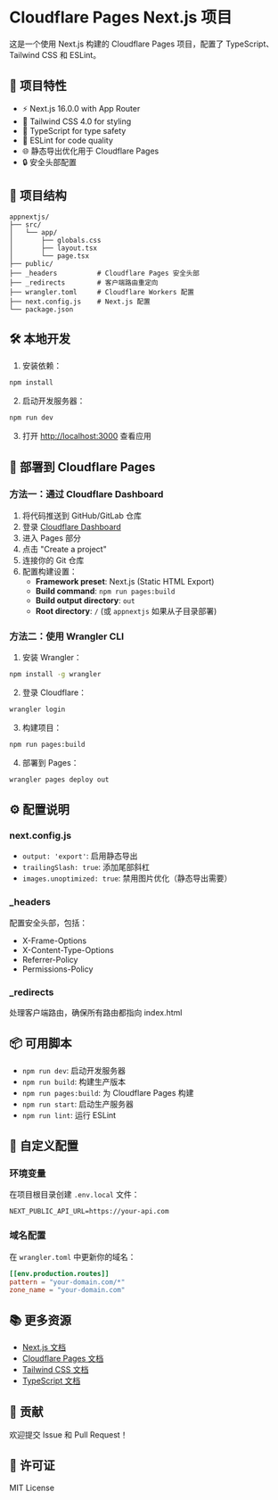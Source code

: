 # Cloudflare Pages Next.js 项目

这是一个使用 Next.js 构建的 Cloudflare Pages 项目，配置了 TypeScript、Tailwind CSS 和 ESLint。

## 🚀 项目特性

- ⚡ Next.js 16.0.0 with App Router
- 🎨 Tailwind CSS 4.0 for styling
- 📝 TypeScript for type safety
- 🔧 ESLint for code quality
- 🌐 静态导出优化用于 Cloudflare Pages
- 🔒 安全头部配置

## 📁 项目结构

```
appnextjs/
├── src/
│   └── app/
│       ├── globals.css
│       ├── layout.tsx
│       └── page.tsx
├── public/
├── _headers          # Cloudflare Pages 安全头部
├── _redirects        # 客户端路由重定向
├── wrangler.toml     # Cloudflare Workers 配置
├── next.config.js    # Next.js 配置
└── package.json
```

## 🛠️ 本地开发

1. 安装依赖：
```bash
npm install
```

2. 启动开发服务器：
```bash
npm run dev
```

3. 打开 [http://localhost:3000](http://localhost:3000) 查看应用

## 🚀 部署到 Cloudflare Pages

### 方法一：通过 Cloudflare Dashboard

1. 将代码推送到 GitHub/GitLab 仓库
2. 登录 [Cloudflare Dashboard](https://dash.cloudflare.com/)
3. 进入 Pages 部分
4. 点击 "Create a project"
5. 连接你的 Git 仓库
6. 配置构建设置：
   - **Framework preset**: Next.js (Static HTML Export)
   - **Build command**: `npm run pages:build`
   - **Build output directory**: `out`
   - **Root directory**: `/` (或 `appnextjs` 如果从子目录部署)

### 方法二：使用 Wrangler CLI

1. 安装 Wrangler：
```bash
npm install -g wrangler
```

2. 登录 Cloudflare：
```bash
wrangler login
```

3. 构建项目：
```bash
npm run pages:build
```

4. 部署到 Pages：
```bash
wrangler pages deploy out
```

## ⚙️ 配置说明

### next.config.js
- `output: 'export'`: 启用静态导出
- `trailingSlash: true`: 添加尾部斜杠
- `images.unoptimized: true`: 禁用图片优化（静态导出需要）

### _headers
配置安全头部，包括：
- X-Frame-Options
- X-Content-Type-Options
- Referrer-Policy
- Permissions-Policy

### _redirects
处理客户端路由，确保所有路由都指向 index.html

## 📦 可用脚本

- `npm run dev`: 启动开发服务器
- `npm run build`: 构建生产版本
- `npm run pages:build`: 为 Cloudflare Pages 构建
- `npm run start`: 启动生产服务器
- `npm run lint`: 运行 ESLint

## 🔧 自定义配置

### 环境变量
在项目根目录创建 `.env.local` 文件：
```env
NEXT_PUBLIC_API_URL=https://your-api.com
```

### 域名配置
在 `wrangler.toml` 中更新你的域名：
```toml
[[env.production.routes]]
pattern = "your-domain.com/*"
zone_name = "your-domain.com"
```

## 📚 更多资源

- [Next.js 文档](https://nextjs.org/docs)
- [Cloudflare Pages 文档](https://developers.cloudflare.com/pages/)
- [Tailwind CSS 文档](https://tailwindcss.com/docs)
- [TypeScript 文档](https://www.typescriptlang.org/docs/)

## 🤝 贡献

欢迎提交 Issue 和 Pull Request！

## 📄 许可证

MIT License